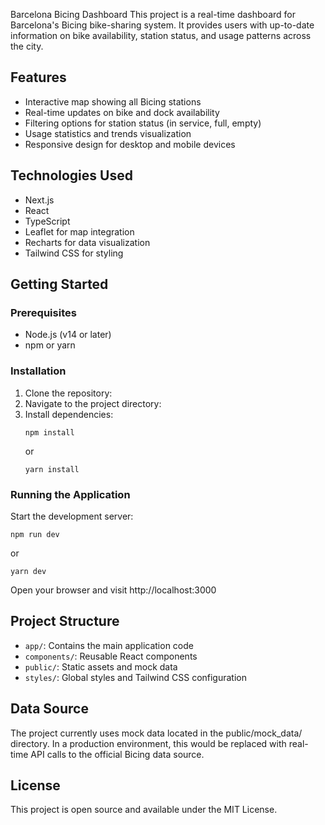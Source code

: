 Barcelona Bicing Dashboard
This project is a real-time dashboard for Barcelona's Bicing bike-sharing system. It provides users with up-to-date information on bike availability, station status, and usage patterns across the city.

## Features
- Interactive map showing all Bicing stations
- Real-time updates on bike and dock availability
- Filtering options for station status (in service, full, empty)
- Usage statistics and trends visualization
- Responsive design for desktop and mobile devices

## Technologies Used
- Next.js
- React
- TypeScript
- Leaflet for map integration
- Recharts for data visualization
- Tailwind CSS for styling

## Getting Started

### Prerequisites
- Node.js (v14 or later)
- npm or yarn

### Installation
1. Clone the repository:
2. Navigate to the project directory:
3. Install dependencies:
    ```
    npm install
    ```
    or
    ```
    yarn install
    ```

### Running the Application

Start the development server:
```
npm run dev
```
or
```
yarn dev
```

Open your browser and visit http://localhost:3000

## Project Structure
- `app/`: Contains the main application code
- `components/`: Reusable React components
- `public/`: Static assets and mock data
- `styles/`: Global styles and Tailwind CSS configuration

## Data Source
The project currently uses mock data located in the public/mock_data/ directory. In a production environment, this would be replaced with real-time API calls to the official Bicing data source.

## License
This project is open source and available under the MIT License.